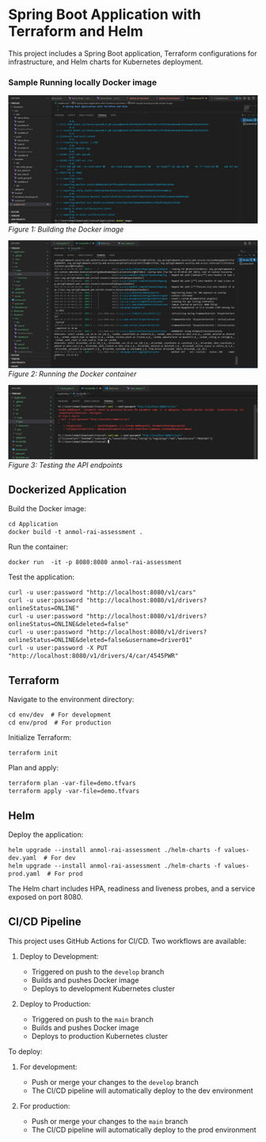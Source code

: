 # Spring Boot Application with Terraform and Helm

This project includes a Spring Boot application, Terraform configurations for infrastructure, and Helm charts for Kubernetes deployment.

### Sample Running locally Docker image

![Docker Build](images/3.jpg)
*Figure 1: Building the Docker image*

![Docker Run](images/1.jpg)
*Figure 2: Running the Docker container*

![API Test](images/2.jpg)
*Figure 3: Testing the API endpoints*


## Dockerized Application

Build the Docker image:
```
cd Application
docker build -t anmol-rai-assessment .
```

Run the container:
```
docker run  -it -p 8080:8080 anmol-rai-assessment
```

Test the application:
```
curl -u user:password "http://localhost:8080/v1/cars"
curl -u user:password "http://localhost:8080/v1/drivers?onlineStatus=ONLINE"
curl -u user:password "http://localhost:8080/v1/drivers?onlineStatus=ONLINE&deleted=false"
curl -u user:password "http://localhost:8080/v1/drivers?onlineStatus=ONLINE&deleted=false&username=driver01"
curl -u user:password -X PUT "http://localhost:8080/v1/drivers/4/car/4545PWR"
```

## Terraform

Navigate to the environment directory:
```
cd env/dev  # For development
cd env/prod  # For production
```

Initialize Terraform:
```
terraform init
```

Plan and apply:
```
terraform plan -var-file=demo.tfvars
terraform apply -var-file=demo.tfvars
```

## Helm

Deploy the application:
```
helm upgrade --install anmol-rai-assessment ./helm-charts -f values-dev.yaml  # For dev
helm upgrade --install anmol-rai-assessment ./helm-charts -f values-prod.yaml  # For prod
```

The Helm chart includes HPA, readiness and liveness probes, and a service exposed on port 8080.

## CI/CD Pipeline

This project uses GitHub Actions for CI/CD. Two workflows are available:

1. Deploy to Development:
   - Triggered on push to the `develop` branch
   - Builds and pushes Docker image
   - Deploys to development Kubernetes cluster

2. Deploy to Production:
   - Triggered on push to the `main` branch
   - Builds and pushes Docker image
   - Deploys to production Kubernetes cluster

To deploy:

1. For development:
   - Push or merge your changes to the `develop` branch
   - The CI/CD pipeline will automatically deploy to the dev environment

2. For production:
   - Push or merge your changes to the `main` branch
   - The CI/CD pipeline will automatically deploy to the prod environment